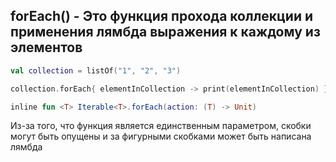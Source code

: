 ## forEach() - Это функция прохода коллекции и применения лямбда выражения к каждому из элементов

```Kotlin 
val collection = listOf("1", "2", "3")

collection.forEach{ elementInCollection -> print(elementInCollection) }
```

```Kotlin
inline fun <T> Iterable<T>.forEach(action: (T) -> Unit)
```

Из-за того, что функция является единственным параметром, скобки могут быть опущены и за фигурными скобками может быть написана лямбда